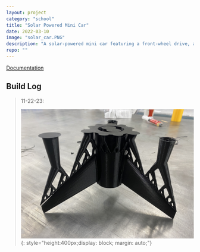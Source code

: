 ```yaml
---
layout: project
category: "school"
title: "Solar Powered Mini Car"
date: 2022-03-10
image: "solar_car.PNG"
description: "A solar-powered mini car featuring a front-wheel drive, a bevel gear drivetrain, and topology optimizations."
repo: ""
---
```

[Documentation]( /assets/media/solar-car_media/Ge_FinalReport.pdf )


## Build Log

> 11-22-23: 
>
> ![Alt text](/assets/media/rocket_media/fin-can.JPG){: 
style="height:400px;display: block; margin: auto;"}
